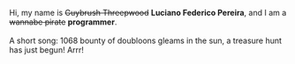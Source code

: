 Hi, my name is ~~Guybrush Threepwood~~ **Luciano Federico Pereira**, and I am a ~~wannabe pirate~~ **programmer**.<br><br>A short song: 1068 bounty of doubloons gleams in the sun, a treasure hunt has just begun! Arrr!

